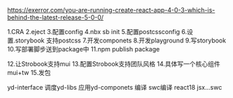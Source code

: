 https://exerror.com/you-are-running-create-react-app-4-0-3-which-is-behind-the-latest-release-5-0-0/

1.CRA
2.eject
3.配置config
4.nbx sb init
5.配置postcssconfig
6.设置.storybook 支持postcss 
7.开发componets
8.开发playground
9.写storybook
10.写部署脚步送到package中
11.npm publish package


12.让Strobook支持mui
13.配置Strobook支持团队风格
14.具体写一个核心组件mui+tw
15.发包


yd-interface
    调度yd-libs
    应用yd-componets
编译 swc编译 react18 jsx...swc